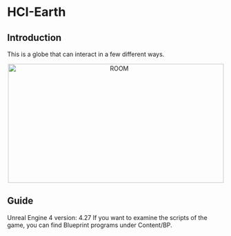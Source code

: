 # HCI-Earth

## Introduction  
This is a globe that can interact in a few different ways.
<div align=center><img src="https://user-images.githubusercontent.com/61057370/200104533-16775d51-1b24-4096-a39a-cb45344b58b7.png" width="500" height="275" alt="ROOM"/></div>

## Guide
Unreal Engine 4 version: 4.27
If you want to examine the scripts of the game, you can find Blueprint programs under Content/BP.
